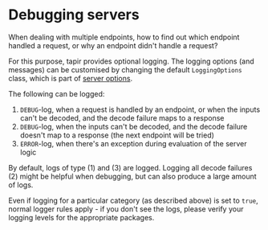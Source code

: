 # Debugging servers

When dealing with multiple endpoints, how to find out which endpoint handled a request, or why an endpoint didn't
handle a request?

For this purpose, tapir provides optional logging. The logging options (and messages) can be customised by changing
the default `LoggingOptions` class, which is part of [server options](common.html).

The following can be logged:

1. `DEBUG`-log, when a request is handled by an endpoint, or when the inputs can't be decoded, and the decode failure 
   maps to a response
2. `DEBUG`-log, when the inputs can't be decoded, and the decode failure doesn't map to a response (the next endpoint 
   will be tried)
3. `ERROR`-log, when there's an exception during evaluation of the server logic

By default, logs of type (1) and (3) are logged. Logging all decode failures (2) might be helpful when debugging,
but can also produce a large amount of logs.

Even if logging for a particular category (as described above) is set to `true`, normal logger rules apply - if you 
don't see the logs, please verify your logging levels for the appropriate packages.

